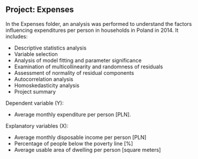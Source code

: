 ## Project: Expenses

In the Expenses folder, an analysis was performed to understand the factors influencing expenditures per person in households in Poland in 2014. It includes:
- Descriptive statistics analysis
- Variable selection
- Analysis of model fitting and parameter significance
- Examination of multicollinearity and randomness of residuals
- Assessment of normality of residual components
- Autocorrelation analysis
- Homoskedasticity analysis
- Project summary

Dependent variable (Y):
 - Average monthly expenditure per person [PLN].

Explanatory variables (X):
- Average monthly disposable income per person [PLN]
- Percentage of people below the poverty line [%]
- Average usable area of dwelling per person [square meters]
